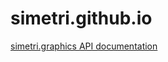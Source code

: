# simetri.github.io
[simetri.graphics API documentation](https://github.com/mekanimo/simetri/tree/master/index.html)
